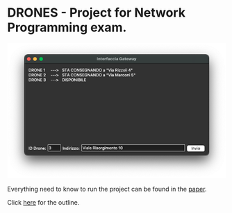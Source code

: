 # DRONES - Project for Network Programming exam.

![GUI](./media/Client%20GUI.png "Client GUI")

Everything need to know to run the project can be found in the [paper](./Progetto%20Programmazione%20di%20Reti.pdf).

Click [here](Traccia.pdf) for the outline.
